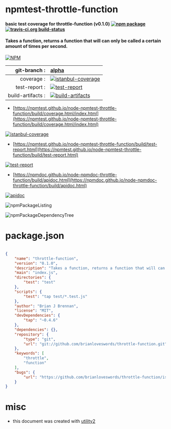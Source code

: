 # npmtest-throttle-function

#### basic test coverage for  throttle-function (v0.1.0)  [![npm package](https://img.shields.io/npm/v/npmtest-throttle-function.svg?style=flat-square)](https://www.npmjs.org/package/npmtest-throttle-function) [![travis-ci.org build-status](https://api.travis-ci.org/npmtest/node-npmtest-throttle-function.svg)](https://travis-ci.org/npmtest/node-npmtest-throttle-function)

#### Takes a function, returns a function that will can only be called a certain amount of times per second.

[![NPM](https://nodei.co/npm/throttle-function.png?downloads=true&downloadRank=true&stars=true)](https://www.npmjs.com/package/throttle-function)

| git-branch : | [alpha](https://github.com/npmtest/node-npmtest-throttle-function/tree/alpha)|
|--:|:--|
| coverage : | [![istanbul-coverage](https://npmtest.github.io/node-npmtest-throttle-function/build/coverage.badge.svg)](https://npmtest.github.io/node-npmtest-throttle-function/build/coverage.html/index.html)|
| test-report : | [![test-report](https://npmtest.github.io/node-npmtest-throttle-function/build/test-report.badge.svg)](https://npmtest.github.io/node-npmtest-throttle-function/build/test-report.html)|
| build-artifacts : | [![build-artifacts](https://npmtest.github.io/node-npmtest-throttle-function/glyphicons_144_folder_open.png)](https://github.com/npmtest/node-npmtest-throttle-function/tree/gh-pages/build)|

- [https://npmtest.github.io/node-npmtest-throttle-function/build/coverage.html/index.html](https://npmtest.github.io/node-npmtest-throttle-function/build/coverage.html/index.html)

[![istanbul-coverage](https://npmtest.github.io/node-npmtest-throttle-function/build/screenCapture.buildCi.browser.%252Ftmp%252Fbuild%252Fcoverage.lib.html.png)](https://npmtest.github.io/node-npmtest-throttle-function/build/coverage.html/index.html)

- [https://npmtest.github.io/node-npmtest-throttle-function/build/test-report.html](https://npmtest.github.io/node-npmtest-throttle-function/build/test-report.html)

[![test-report](https://npmtest.github.io/node-npmtest-throttle-function/build/screenCapture.buildCi.browser.%252Ftmp%252Fbuild%252Ftest-report.html.png)](https://npmtest.github.io/node-npmtest-throttle-function/build/test-report.html)

- [https://npmdoc.github.io/node-npmdoc-throttle-function/build/apidoc.html](https://npmdoc.github.io/node-npmdoc-throttle-function/build/apidoc.html)

[![apidoc](https://npmdoc.github.io/node-npmdoc-throttle-function/build/screenCapture.buildCi.browser.%252Ftmp%252Fbuild%252Fapidoc.html.png)](https://npmdoc.github.io/node-npmdoc-throttle-function/build/apidoc.html)

![npmPackageListing](https://npmtest.github.io/node-npmtest-throttle-function/build/screenCapture.npmPackageListing.svg)

![npmPackageDependencyTree](https://npmtest.github.io/node-npmtest-throttle-function/build/screenCapture.npmPackageDependencyTree.svg)



# package.json

```json

{
    "name": "throttle-function",
    "version": "0.1.0",
    "description": "Takes a function, returns a function that will can only be called a certain amount of times per second.",
    "main": "index.js",
    "directories": {
        "test": "test"
    },
    "scripts": {
        "test": "tap test/*.test.js"
    },
    "author": "Brian J Brennan",
    "license": "MIT",
    "devDependencies": {
        "tap": "~0.4.6"
    },
    "dependencies": {},
    "repository": {
        "type": "git",
        "url": "git://github.com/brianloveswords/throttle-function.git"
    },
    "keywords": [
        "throttle",
        "function"
    ],
    "bugs": {
        "url": "https://github.com/brianloveswords/throttle-function/issues"
    }
}
```



# misc
- this document was created with [utility2](https://github.com/kaizhu256/node-utility2)
